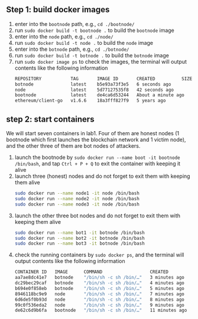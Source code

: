 ## Step 1: build docker images
1. enter into the `bootnode` path, e.g., `cd ./bootnode/`
2. run `sudo docker build -t bootnode .` to build the `bootnode` image
3. enter into the `node` path, e.g., `cd ./node/`
4. run `sudo docker build -t node .` to build the `node` image
5. enter into the `botnode` path, e.g., `cd ./botnode/`
6. run `sudo docker build -t botnode .` to build the `botnode` image
7. run `sudo docker image ps` to check the images, the terminal will output contents like the following information
   ```sh
   REPOSITORY           TAG       IMAGE ID       CREATED          SIZE
   botnode              latest    b5e93a73f3e5   6 seconds ago        384MB
   node                 latest    5d77127535f8   42 seconds ago       384MB
   bootnode             latest    de4ca6d53244   About a minute ago   384MB
   ethereum/client-go   v1.6.6    18a3fff827f9   5 years ago          384MB
   ```

## step 2: start containers
We will start seven containers in lab1. Four of them are honest nodes (1 bootnode which first launches the blockchain network and 1 victim node), and the other three of them are bot nodes of attackers.
1. launch the bootnode by `sudo docker run --name boot -it bootnode /bin/bash`, and tap `Ctrl + P + Q` to exit the container with keeping it alive
2. launch three (honest) nodes and do not forget to exit them with keeping them alive
   ```sh
   sudo docker run --name node1 -it node /bin/bash
   sudo docker run --name node2 -it node /bin/bash
   sudo docker run --name node3 -it node /bin/bash
   ```
3. launch the other three bot nodes and do not forget to exit them with keeping them alive
   ```sh
   sudo docker run --name bot1 -it botnode /bin/bash
   sudo docker run --name bot2 -it botnode /bin/bash
   sudo docker run --name bot3 -it botnode /bin/bash
   ```
4. check the running containers by `sudo docker ps`, and the terminal will output contents like the following information
   ```sh
   CONTAINER ID   IMAGE      COMMAND                  CREATED          STATUS          PORTS                            NAMES
   aa7ae8dc41e7   botnode    "/bin/sh -c sh /bin/…"   3 minutes ago    Up 3 minutes    8545/tcp, 30303/tcp, 30303/udp   bot3
   dc29bec29caf   botnode    "/bin/sh -c sh /bin/…"   4 minutes ago    Up 4 minutes    8545/tcp, 30303/tcp, 30303/udp   bot2
   b694e0f858eb   botnode    "/bin/sh -c sh /bin/…"   5 minutes ago    Up 5 minutes    8545/tcp, 30303/tcp, 30303/udp   bot1
   8946118bc9e9   node       "/bin/sh -c sh /bin/…"   7 minutes ago    Up 7 minutes    8545/tcp, 30303/tcp, 30303/udp   node3
   6d6de5f0b93d   node       "/bin/sh -c sh /bin/…"   8 minutes ago    Up 8 minutes    8545/tcp, 30303/tcp, 30303/udp   node2
   99c0f536eda2   node       "/bin/sh -c sh /bin/…"   9 minutes ago    Up 9 minutes    8545/tcp, 30303/tcp, 30303/udp   node1
   de62c6d9b6fa   bootnode   "/bin/sh -c sh /bin/…"   11 minutes ago   Up 11 minutes   8545/tcp, 30303/tcp, 30303/udp   boot
   ```